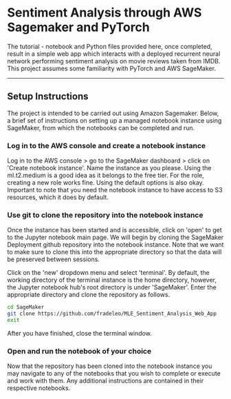 # Sentiment Analysis through AWS Sagemaker and PyTorch

The tutorial - notebook and Python files provided here, once completed, result in a simple web app which interacts with a deployed recurrent neural network performing sentiment analysis on movie reviews taken from IMDB. This project assumes some familiarity with PyTorch and AWS SageMaker.

---

## Setup Instructions

The project is intended to be carried out using Amazon Sagemaker. Below, a brief set of instructions on setting up a managed notebook instance using SageMaker, from which the notebooks can be completed and run.

### Log in to the AWS console and create a notebook instance

Log in to the AWS console > go to the SageMaker dashboard > click on 'Create notebook instance'. 
Name the instance as you please. Using the ml.t2.medium is a good idea as it belongs to the free tier. For the role, creating a new role works fine. Using the default options is also okay. Important to note that you need the notebook instance to have access to S3 resources, which it does by default.

### Use git to clone the repository into the notebook instance

Once the instance has been started and is accessible, click on 'open' to get to the Jupyter notebook main page. We will begin by cloning the SageMaker Deployment github repository into the notebook instance. Note that we want to make sure to clone this into the appropriate directory so that the data will be preserved between sessions.

Click on the 'new' dropdown menu and select 'terminal'. By default, the working directory of the terminal instance is the home directory, however, the Jupyter notebook hub's root directory is under 'SageMaker'. Enter the appropriate directory and clone the repository as follows.

```bash
cd SageMaker
git clone https://github.com/fradeleo/MLE_Sentiment_Analysis_Web_App
exit
```

After you have finished, close the terminal window.

### Open and run the notebook of your choice

Now that the repository has been cloned into the notebook instance you may navigate to any of the notebooks that you wish to complete or execute and work with them. Any additional instructions are contained in their respective notebooks.
